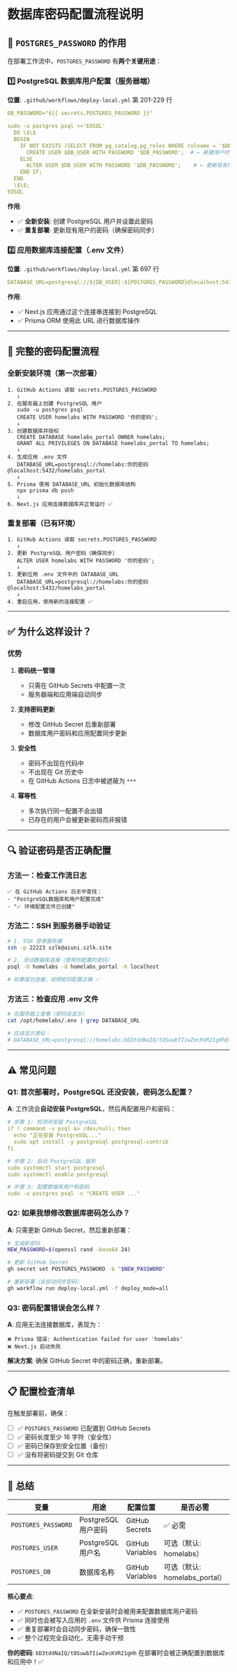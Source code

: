 # 数据库密码配置流程说明

## 🔐 `POSTGRES_PASSWORD` 的作用

在部署工作流中，`POSTGRES_PASSWORD` 有**两个关键用途**：

### 1️⃣ PostgreSQL 数据库用户配置（服务器端）

**位置**: `.github/workflows/deploy-local.yml` 第 201-229 行

```yaml
DB_PASSWORD="${{ secrets.POSTGRES_PASSWORD }}"

sudo -u postgres psql <<'EOSQL'
  DO \$\$
  BEGIN
    IF NOT EXISTS (SELECT FROM pg_catalog.pg_roles WHERE rolname = '$DB_USER') THEN
      CREATE USER $DB_USER WITH PASSWORD '$DB_PASSWORD';  # ← 新建用户时设置密码
    ELSE
      ALTER USER $DB_USER WITH PASSWORD '$DB_PASSWORD';    # ← 更新现有用户的密码
    END IF;
  END
  \$\$;
EOSQL
```

**作用**:
- ✅ **全新安装**: 创建 PostgreSQL 用户并设置此密码
- ✅ **重复部署**: 更新现有用户的密码（确保密码同步）

### 2️⃣ 应用数据库连接配置（.env 文件）

**位置**: `.github/workflows/deploy-local.yml` 第 697 行

```yaml
DATABASE_URL=postgresql://${DB_USER}:${POSTGRES_PASSWORD}@localhost:5432/${DB_NAME}?schema=public
```

**作用**:
- ✅ Next.js 应用通过这个连接串连接到 PostgreSQL
- ✅ Prisma ORM 使用此 URL 进行数据库操作

---

## 🔄 完整的密码配置流程

### 全新安装环境（第一次部署）

```
1. GitHub Actions 读取 secrets.POSTGRES_PASSWORD
   ↓
2. 在服务器上创建 PostgreSQL 用户
   sudo -u postgres psql
   CREATE USER homelabs WITH PASSWORD '你的密码';
   ↓
3. 创建数据库并授权
   CREATE DATABASE homelabs_portal OWNER homelabs;
   GRANT ALL PRIVILEGES ON DATABASE homelabs_portal TO homelabs;
   ↓
4. 生成应用 .env 文件
   DATABASE_URL=postgresql://homelabs:你的密码@localhost:5432/homelabs_portal
   ↓
5. Prisma 使用 DATABASE_URL 初始化数据库结构
   npx prisma db push
   ↓
6. Next.js 应用连接数据库并正常运行 ✅
```

### 重复部署（已有环境）

```
1. GitHub Actions 读取 secrets.POSTGRES_PASSWORD
   ↓
2. 更新 PostgreSQL 用户密码（确保同步）
   ALTER USER homelabs WITH PASSWORD '你的密码';
   ↓
3. 更新应用 .env 文件中的 DATABASE_URL
   DATABASE_URL=postgresql://homelabs:你的密码@localhost:5432/homelabs_portal
   ↓
4. 重启应用，使用新的连接配置 ✅
```

---

## ✅ 为什么这样设计？

### 优势

1. **密码统一管理**
   - 只需在 GitHub Secrets 中配置一次
   - 服务器端和应用端自动同步

2. **支持密码更新**
   - 修改 GitHub Secret 后重新部署
   - 数据库用户密码和应用配置同步更新

3. **安全性**
   - 密码不出现在代码中
   - 不出现在 Git 历史中
   - 在 GitHub Actions 日志中被遮蔽为 `***`

4. **幂等性**
   - 多次执行同一配置不会出错
   - 已存在的用户会被更新密码而非报错

---

## 🔍 验证密码是否正确配置

### 方法一：检查工作流日志

```
✅ 在 GitHub Actions 日志中查找：
- "PostgreSQL数据库和用户配置完成"
- "✅ 环境配置文件已创建"
```

### 方法二：SSH 到服务器手动验证

```bash
# 1. SSH 登录服务器
ssh -p 22223 szlk@aiuni.szlk.site

# 2. 测试数据库连接（使用你配置的密码）
psql -U homelabs -d homelabs_portal -h localhost

# 如果成功连接，说明密码配置正确 ✅
```

### 方法三：检查应用 .env 文件

```bash
# 在服务器上查看（密码会显示）
cat /opt/homelabs/.env | grep DATABASE_URL

# 应该显示类似：
# DATABASE_URL=postgresql://homelabs:bD3tddNaIQ/tOSuwbTIiwZecKVR21gHh@localhost:5432/homelabs_portal?schema=public
```

---

## ⚠️ 常见问题

### Q1: 首次部署时，PostgreSQL 还没安装，密码怎么配置？

**A**: 工作流会**自动安装 PostgreSQL**，然后再配置用户和密码：

```yaml
# 步骤 1: 检测并安装 PostgreSQL
if ! command -v psql &> /dev/null; then
  echo "正在安装 PostgreSQL..."
  sudo apt install -y postgresql postgresql-contrib
fi

# 步骤 2: 启动 PostgreSQL 服务
sudo systemctl start postgresql
sudo systemctl enable postgresql

# 步骤 3: 配置数据库用户和密码
sudo -u postgres psql -c "CREATE USER ..."
```

### Q2: 如果我想修改数据库密码怎么办？

**A**: 只需更新 GitHub Secret，然后重新部署：

```bash
# 生成新密码
NEW_PASSWORD=$(openssl rand -base64 24)

# 更新 GitHub Secret
gh secret set POSTGRES_PASSWORD -b "$NEW_PASSWORD"

# 重新部署（会自动同步密码）
gh workflow run deploy-local.yml -f deploy_mode=all
```

### Q3: 密码配置错误会怎么样？

**A**: 应用无法连接数据库，表现为：

```
❌ Prisma 错误: Authentication failed for user 'homelabs'
❌ Next.js 启动失败
```

**解决方案**: 确保 GitHub Secret 中的密码正确，重新部署。

---

## 📋 配置检查清单

在触发部署前，确保：

- [ ] ✅ `POSTGRES_PASSWORD` 已配置到 GitHub Secrets
- [ ] ✅ 密码长度至少 16 字符（安全性）
- [ ] ✅ 密码已保存到安全位置（备份）
- [ ] ✅ 没有将密码提交到 Git 仓库

---

## 🎯 总结

| 变量 | 用途 | 配置位置 | 是否必需 |
|------|------|---------|---------|
| `POSTGRES_PASSWORD` | PostgreSQL 用户密码 | GitHub Secrets | ✅ 必需 |
| `POSTGRES_USER` | PostgreSQL 用户名 | GitHub Variables | 可选（默认: homelabs） |
| `POSTGRES_DB` | 数据库名称 | GitHub Variables | 可选（默认: homelabs_portal） |

**核心要点**:
- ✅ `POSTGRES_PASSWORD` 在全新安装时会被用来配置数据库用户密码
- ✅ 同时也会被写入应用的 `.env` 文件供 Prisma 连接使用
- ✅ 重复部署时会自动同步密码，确保一致性
- ✅ 整个过程完全自动化，无需手动干预

**你的密码**: `bD3tddNaIQ/tOSuwbTIiwZecKVR21gHh` 在部署时会被正确配置到数据库和应用中！✅



